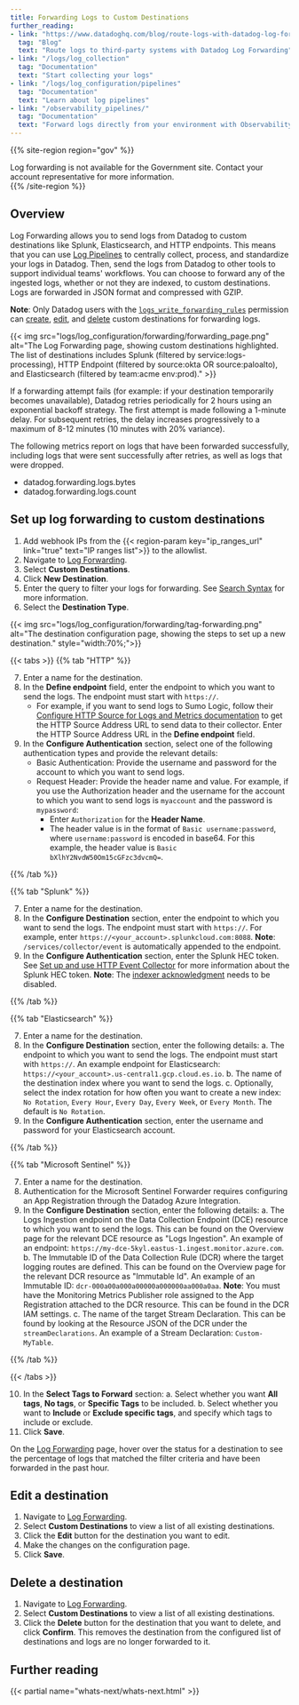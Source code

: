 ```yaml
---
title: Forwarding Logs to Custom Destinations
further_reading:
- link: "https://www.datadoghq.com/blog/route-logs-with-datadog-log-forwarding/"
  tag: "Blog"
  text: "Route logs to third-party systems with Datadog Log Forwarding"
- link: "/logs/log_collection"
  tag: "Documentation"
  text: "Start collecting your logs"
- link: "/logs/log_configuration/pipelines"
  tag: "Documentation"
  text: "Learn about log pipelines"
- link: "/observability_pipelines/"
  tag: "Documentation"
  text: "Forward logs directly from your environment with Observability Pipelines"
---
```


{{% site-region region="gov" %}}
<div class="alert alert-warning">
Log forwarding is not available for the Government site. Contact your account representative for more information.
</div>
{{% /site-region %}}

## Overview

Log Forwarding allows you to send logs from Datadog to custom destinations like Splunk, Elasticsearch, and HTTP endpoints. This means that you can use [Log Pipelines][1] to centrally collect, process, and standardize your logs in Datadog. Then, send the logs from Datadog to other tools to support individual teams' workflows. You can choose to forward any of the ingested logs, whether or not they are indexed, to custom destinations. Logs are forwarded in JSON format and compressed with GZIP.

**Note**: Only Datadog users with the [`logs_write_forwarding_rules`][2] permission can [create][6], [edit][7], and [delete][8] custom destinations for forwarding logs.

{{< img src="logs/log_configuration/forwarding/forwarding_page.png" alt="The Log Forwarding page, showing custom destinations highlighted. The list of destinations includes Splunk (filtered by service:logs-processing), HTTP Endpoint (filtered by source:okta OR source:paloalto), and Elasticsearch (filtered by team:acme env:prod)." >}}

If a forwarding attempt fails (for example: if your destination temporarily becomes unavailable), Datadog retries periodically for 2 hours using an exponential backoff strategy. The first attempt is made following a 1-minute delay. For subsequent retries, the delay increases progressively to a maximum of 8-12 minutes (10 minutes with 20% variance).

The following metrics report on logs that have been forwarded successfully, including logs that were sent successfully after retries, as well as logs that were dropped.

- datadog.forwarding.logs.bytes
- datadog.forwarding.logs.count


## Set up log forwarding to custom destinations

1. Add webhook IPs from the {{< region-param key="ip_ranges_url" link="true" text="IP ranges list">}} to the allowlist.
2. Navigate to [Log Forwarding][4].
3. Select **Custom Destinations**.
4. Click **New Destination**.
5. Enter the query to filter your logs for forwarding. See [Search Syntax][5] for more information.
6. Select the **Destination Type**.

{{< img src="logs/log_configuration/forwarding/tag-forwarding.png" alt="The destination configuration page, showing the steps to set up a new destination." style="width:70%;">}}

{{< tabs >}}
{{% tab "HTTP" %}}

7. Enter a name for the destination.
8. In the **Define endpoint** field, enter the endpoint to which you want to send the logs. The endpoint must start with `https://`.
    - For example, if you want to send logs to Sumo Logic, follow their [Configure HTTP Source for Logs and Metrics documentation][1] to get the HTTP Source Address URL to send data to their collector. Enter the HTTP Source Address URL in the **Define endpoint** field.
9. In the **Configure Authentication** section, select one of the following authentication types and provide the relevant details:
    - Basic Authentication: Provide the username and password for the account to which you want to send logs.
    - Request Header: Provide the header name and value. For example, if you use the Authorization header and the username for the account to which you want to send logs is `myaccount` and the password is `mypassword`:
        - Enter `Authorization` for the **Header Name**.
        - The header value is in the format of `Basic username:password`, where `username:password` is encoded in base64. For this example, the header value is `Basic bXlhY2NvdW50Om15cGFzc3dvcmQ=`.

[1]: https://help.sumologic.com/docs/send-data/hosted-collectors/http-source/logs-metrics/
{{% /tab %}}

{{% tab "Splunk" %}}

7. Enter a name for the destination.
8. In the **Configure Destination** section, enter the endpoint to which you want to send the logs. The endpoint must start with `https://`. For example, enter `https://<your_account>.splunkcloud.com:8088`.
   **Note**: `/services/collector/event` is automatically appended to the endpoint.
9. In the **Configure Authentication** section, enter the Splunk HEC token. See [Set up and use HTTP Event Collector][1] for more information about the Splunk HEC token.
   **Note**: The [indexer acknowledgment][2] needs to be disabled.

[1]: https://docs.splunk.com/Documentation/Splunk/9.0.1/Data/UsetheHTTPEventCollector
[2]: https://docs.splunk.com/Documentation/Splunk/9.0.3/Data/AboutHECIDXAck
{{% /tab %}}

{{% tab "Elasticsearch" %}}

7. Enter a name for the destination.
8. In the **Configure Destination** section, enter the following details:
   a. The endpoint to which you want to send the logs. The endpoint must start with `https://`. An example endpoint for Elasticsearch: `https://<your_account>.us-central1.gcp.cloud.es.io`.
   b. The name of the destination index where you want to send the logs.
   c. Optionally, select the index rotation for how often you want to create a new index: `No Rotation`, `Every Hour`, `Every Day`, `Every Week`, or `Every Month`. The default is `No Rotation`.
9. In the **Configure Authentication** section, enter the username and password for your Elasticsearch account.

{{% /tab %}}

{{% tab "Microsoft Sentinel" %}}

7. Enter a name for the destination.
8. Authentication for the Microsoft Sentinel Forwarder requires configuring an App Registration through the Datadog Azure Integration.
9. In the **Configure Destination** section, enter the following details:
   a. The Logs Ingestion endpoint on the Data Collection Endpoint (DCE) resource to which you want to send the logs. This can be found on the Overview page for the relevant DCE resource as "Logs Ingestion". An example of an endpoint: `https://my-dce-5kyl.eastus-1.ingest.monitor.azure.com`.
   b. The Immutable ID of the Data Collection Rule (DCR) where the target logging routes are defined. This can be found on the Overview page for the relevant DCR resource as "Immutable Id". An example of an Immutable ID: `dcr-000a00a000a00000a000000aa000a0aa`.
      **Note**: You must have the Monitoring Metrics Publisher role assigned to the App Registration attached to the DCR resource. This can be found in the DCR IAM settings.
   c. The name of the target Stream Declaration. This can be found by looking at the Resource JSON of the DCR under the `streamDeclarations`. An example of a Stream Declaration: `Custom-MyTable`.

{{% /tab %}}

{{< /tabs >}}

10. In the **Select Tags to Forward** section:
  a. Select whether you want **All tags**, **No tags**, or **Specific Tags** to be included.
  b. Select whether you want to **Include** or **Exclude specific tags**, and specify which tags to include or exclude.
11. Click **Save**.





On the [Log Forwarding][4] page, hover over the status for a destination to see the percentage of logs that matched the filter criteria and have been forwarded in the past hour.

## Edit a destination
1. Navigate to [Log Forwarding][4].
2. Select **Custom Destinations** to view a list of all existing destinations.
3. Click the **Edit** button for the destination you want to edit.
4. Make the changes on the configuration page.
5. Click **Save**.

## Delete a destination
1. Navigate to [Log Forwarding][4].
2. Select **Custom Destinations** to view a list of all existing destinations.
3. Click the **Delete** button for the destination that you want to delete, and click **Confirm**. This removes the destination from the configured list of destinations and logs are no longer forwarded to it.

## Further reading

{{< partial name="whats-next/whats-next.html" >}}

[1]: /logs/log_configuration/pipelines/
[2]: /account_management/rbac/permissions/?tab=ui#log-management
[4]: https://app.datadoghq.com/logs/pipelines/log-forwarding/custom-destinations
[5]: /logs/explorer/search_syntax/
[6]: /logs/log_configuration/forwarding_custom_destinations#set-up-log-forwarding-to-custom-destinations
[7]: /logs/log_configuration/forwarding_custom_destinations#edit-a-destination
[8]: /logs/log_configuration/forwarding_custom_destinations#delete-a-destination
